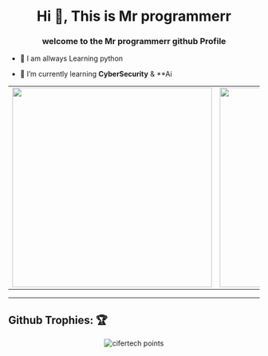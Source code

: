 <h1 align="center">Hi 👋, This is Mr programmerr</h1>
<h3 align="center">welcome to the Mr programmerr github Profile</h3>


- 🔭 I am allways Learning python

- 📡 I’m currently learning **CyberSecurity** & **Ai

<center>
    <table>
        <tr>
            <td>
                <img width="400px" align="center" src="https://github-readme-stats.vercel.app/api?username=mrprogramm3r&show_icons=true&theme=react&hide_border=true" />
            </td>
            <td>
                <img width="400px" align="center" src="http://github-readme-streak-stats.herokuapp.com?user=mrprogramm3r&theme=react&hide_border=true" />
            </td>
        </tr>
    </table>
</center>  

---

## Github Trophies: 🏆️

<p align="center">
    <img src="https://github-profile-trophy.vercel.app/?username=mrprogramm3r&theme=nord&hide_border=true&no-frame=true&row=1&column=7" alt="cifertech points"/>
</p>

